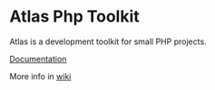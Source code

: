# Atlas Php Toolkit
Atlas is a development toolkit for small PHP projects.

[Documentation](Atlas/doc/_toc_.md)

More info in [wiki](https://github.com/xperimentx/atlas/wiki)
